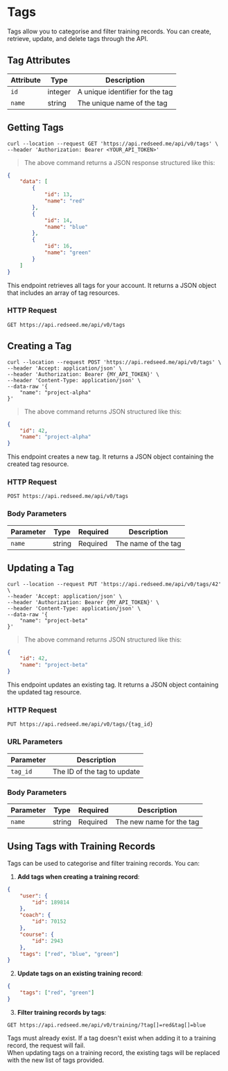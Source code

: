 # Tags

Tags allow you to categorise and filter training records. You can create, retrieve, update, and delete tags through the API.

## Tag Attributes

Attribute | Type | Description
--------- | ------- | -----------
`id` | integer | A unique identifier for the tag
`name` | string | The unique name of the tag

## Getting Tags

```shell
curl --location --request GET 'https://api.redseed.me/api/v0/tags' \
--header 'Authorization: Bearer <YOUR_API_TOKEN>'
```

> The above command returns a JSON response structured like this:

```json
{
    "data": [
        {
            "id": 13,
            "name": "red"
        },
        {
            "id": 14,
            "name": "blue"
        },
        {
            "id": 16,
            "name": "green"
        }
    ]
}
```

This endpoint retrieves all tags for your account. It returns a JSON object that includes an array of tag resources.

### HTTP Request
`GET https://api.redseed.me/api/v0/tags`

## Creating a Tag

```shell
curl --location --request POST 'https://api.redseed.me/api/v0/tags' \
--header 'Accept: application/json' \
--header 'Authorization: Bearer {MY_API_TOKEN}' \
--header 'Content-Type: application/json' \
--data-raw '{
    "name": "project-alpha"
}'
```

> The above command returns JSON structured like this:

```json
{
    "id": 42,
    "name": "project-alpha"
}
```

This endpoint creates a new tag. It returns a JSON object containing the created tag resource.

### HTTP Request
`POST https://api.redseed.me/api/v0/tags`

### Body Parameters
Parameter | Type | Required | Description
--------- | ---- | -------- | -----------
`name` | string | Required | The name of the tag

## Updating a Tag

```shell
curl --location --request PUT 'https://api.redseed.me/api/v0/tags/42' \
--header 'Accept: application/json' \
--header 'Authorization: Bearer {MY_API_TOKEN}' \
--header 'Content-Type: application/json' \
--data-raw '{
    "name": "project-beta"
}'
```

> The above command returns JSON structured like this:

```json
{
    "id": 42,
    "name": "project-beta"
}
```

This endpoint updates an existing tag. It returns a JSON object containing the updated tag resource.

### HTTP Request
`PUT https://api.redseed.me/api/v0/tags/{tag_id}`

### URL Parameters
Parameter | Description
--------- | -----------
`tag_id` | The ID of the tag to update

### Body Parameters
Parameter | Type | Required | Description
--------- | ---- | -------- | -----------
`name` | string | Required | The new name for the tag

## Using Tags with Training Records

Tags can be used to categorise and filter training records. You can:

1. **Add tags when creating a training record**:
```json
{
    "user": {
        "id": 189814
    },
    "coach": {
        "id": 70152
    },
    "course": {
        "id": 2943
    },
    "tags": ["red", "blue", "green"]
}
```

2. **Update tags on an existing training record**:
```json
{
    "tags": ["red", "green"]
}
```

3. **Filter training records by tags**:
```
GET https://api.redseed.me/api/v0/training/?tag[]=red&tag[]=blue
```

<aside class="notice">
Tags must already exist. If a tag doesn't exist when adding it to a training record, the request will fail.
</aside>

<aside class="notice">
When updating tags on a training record, the existing tags will be replaced with the new list of tags provided.
</aside> 